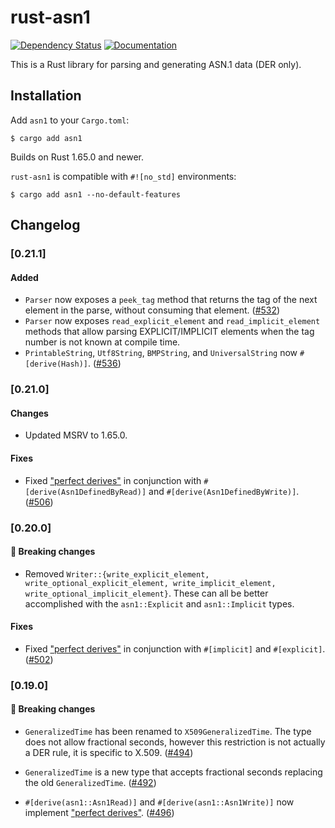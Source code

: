 # rust-asn1

[![Dependency Status][deps-rs-image]][deps-rs-link]
[![Documentation][docs-rs-image]][docs-rs-link]

This is a Rust library for parsing and generating ASN.1 data (DER only).

## Installation

Add `asn1` to your `Cargo.toml`:

```console
$ cargo add asn1
```

Builds on Rust 1.65.0 and newer.

`rust-asn1` is compatible with `#![no_std]` environments:

```console
$ cargo add asn1 --no-default-features
```

## Changelog

### [0.21.1]

#### Added

- `Parser` now exposes a `peek_tag` method that returns the tag of the next
   element in the parse, without consuming that element.
   ([#532](https://github.com/alex/rust-asn1/pull/532))
- `Parser` now exposes `read_explicit_element` and `read_implicit_element`
   methods that allow parsing EXPLICIT/IMPLICIT elements when the tag number
   is not known at compile time.
- `PrintableString`, `Utf8String`, `BMPString`, and `UniversalString` now
  `#[derive(Hash)]`. ([#536](https://github.com/alex/rust-asn1/pull/536))

### [0.21.0]

#### Changes

- Updated MSRV to 1.65.0.

#### Fixes

- Fixed ["perfect derives"](https://smallcultfollowing.com/babysteps/blog/2022/04/12/implied-bounds-and-perfect-derive/)
  in conjunction with `#[derive(Asn1DefinedByRead)]` and
  `#[derive(Asn1DefinedByWrite)]`.
  ([#506](https://github.com/alex/rust-asn1/pull/506))

### [0.20.0]

#### :rotating_light: Breaking changes

- Removed `Writer::{write_explicit_element, write_optional_explicit_element, write_implicit_element, write_optional_implicit_element}`.
  These can all be better accomplished with the `asn1::Explicit` and
  `asn1::Implicit` types.

#### Fixes

- Fixed ["perfect derives"](https://smallcultfollowing.com/babysteps/blog/2022/04/12/implied-bounds-and-perfect-derive/)
  in conjunction with `#[implicit]` and `#[explicit]`.
  ([#502](https://github.com/alex/rust-asn1/pull/502))

### [0.19.0]

#### :rotating_light: Breaking changes

- `GeneralizedTime` has been renamed to `X509GeneralizedTime`. The type does
  not allow fractional seconds, however this restriction is not actually a DER
  rule, it is specific to X.509.
  ([#494](https://github.com/alex/rust-asn1/pull/494))

- `GeneralizedTime` is a new type that accepts fractional seconds
  replacing the old `GeneralizedTime`.
  ([#492](https://github.com/alex/rust-asn1/pull/492))

- `#[derive(asn1::Asn1Read)]` and `#[derive(asn1::Asn1Write)]` now implement
  ["perfect derives"](https://smallcultfollowing.com/babysteps/blog/2022/04/12/implied-bounds-and-perfect-derive/).
  ([#496](https://github.com/alex/rust-asn1/pull/496))

[deps-rs-image]: https://deps.rs/repo/github/alex/rust-asn1/status.svg
[deps-rs-link]: https://deps.rs/repo/github/alex/rust-asn1
[docs-rs-image]: https://docs.rs/asn1/badge.svg
[docs-rs-link]: https://docs.rs/asn1/
